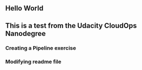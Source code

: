 ## Hello World
## This is a test from the Udacity CloudOps Nanodegree
### Creating a Pipeline exercise
### Modifying readme file 